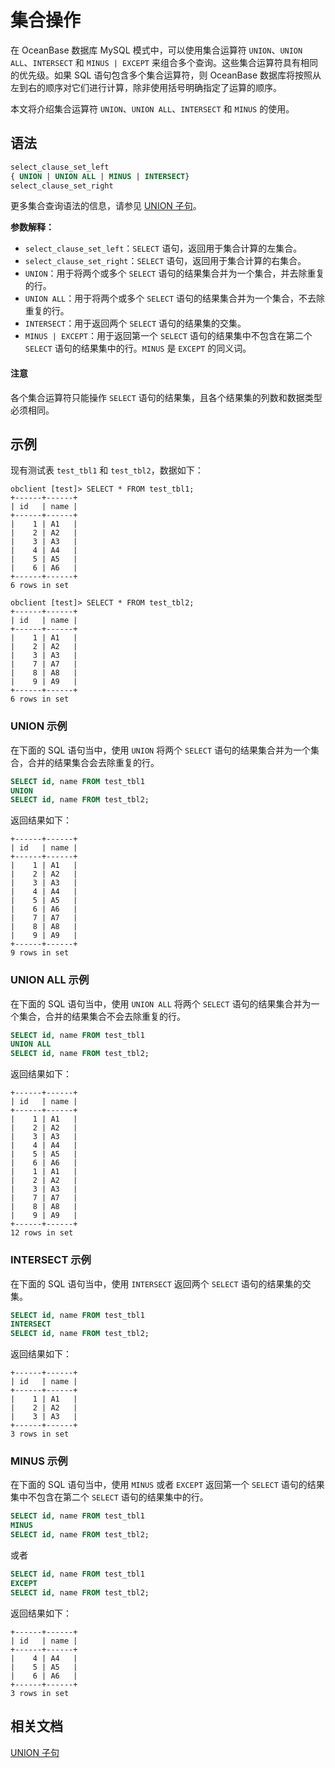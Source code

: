 # 集合操作

在 OceanBase 数据库 MySQL 模式中，可以使用集合运算符 `UNION`、`UNION ALL`、`INTERSECT` 和 `MINUS | EXCEPT` 来组合多个查询。这些集合运算符具有相同的优先级。如果 SQL 语句包含多个集合运算符，则 OceanBase 数据库将按照从左到右的顺序对它们进行计算，除非使用括号明确指定了运算的顺序。

本文将介绍集合运算符 `UNION`、`UNION ALL`、`INTERSECT` 和 `MINUS` 的使用。

## 语法

```sql
select_clause_set_left 
{ UNION | UNION ALL | MINUS | INTERSECT}
select_clause_set_right
```

更多集合查询语法的信息，请参见 [UNION 子句](../../../7.reference/5.sql-reference/1.sql-syntax/2.common-tenant-of-mysql-mode/6.sql-statement-of-mysql-mode/81.select-of-mysql-mode/4.union-clause-of-mysql-mode.md)。

**参数解释：**

* `select_clause_set_left`：`SELECT` 语句，返回用于集合计算的左集合。
* `select_clause_set_right`：`SELECT` 语句，返回用于集合计算的右集合。
* `UNION`：用于将两个或多个 `SELECT` 语句的结果集合并为一个集合，并去除重复的行。
* `UNION ALL`：用于将两个或多个 `SELECT` 语句的结果集合并为一个集合，不去除重复的行。
* `INTERSECT`：用于返回两个 `SELECT` 语句的结果集的交集。
* `MINUS | EXCEPT`：用于返回第一个 `SELECT` 语句的结果集中不包含在第二个 `SELECT` 语句的结果集中的行。`MINUS` 是 `EXCEPT` 的同义词。

<main id="notice" type='notice'>
<h4>注意</h4>
<p>各个集合运算符只能操作 <code>SELECT</code> 语句的结果集，且各个结果集的列数和数据类型必须相同。</p>
</main>

## 示例

现有测试表 `test_tbl1` 和 `test_tbl2`，数据如下：

```shell
obclient [test]> SELECT * FROM test_tbl1;
+------+------+
| id   | name |
+------+------+
|    1 | A1   |
|    2 | A2   |
|    3 | A3   |
|    4 | A4   |
|    5 | A5   |
|    6 | A6   |
+------+------+
6 rows in set

obclient [test]> SELECT * FROM test_tbl2;
+------+------+
| id   | name |
+------+------+
|    1 | A1   |
|    2 | A2   |
|    3 | A3   |
|    7 | A7   |
|    8 | A8   |
|    9 | A9   |
+------+------+
6 rows in set
```

### UNION 示例

在下面的 SQL 语句当中，使用 `UNION` 将两个 `SELECT` 语句的结果集合并为一个集合，合并的结果集合会去除重复的行。

```sql
SELECT id, name FROM test_tbl1
UNION
SELECT id, name FROM test_tbl2;
```

返回结果如下：

```shell
+------+------+
| id   | name |
+------+------+
|    1 | A1   |
|    2 | A2   |
|    3 | A3   |
|    4 | A4   |
|    5 | A5   |
|    6 | A6   |
|    7 | A7   |
|    8 | A8   |
|    9 | A9   |
+------+------+
9 rows in set
```

### UNION ALL 示例

在下面的 SQL 语句当中，使用 `UNION ALL` 将两个 `SELECT` 语句的结果集合并为一个集合，合并的结果集合不会去除重复的行。

```sql
SELECT id, name FROM test_tbl1
UNION ALL
SELECT id, name FROM test_tbl2;
```

返回结果如下：

```shell
+------+------+
| id   | name |
+------+------+
|    1 | A1   |
|    2 | A2   |
|    3 | A3   |
|    4 | A4   |
|    5 | A5   |
|    6 | A6   |
|    1 | A1   |
|    2 | A2   |
|    3 | A3   |
|    7 | A7   |
|    8 | A8   |
|    9 | A9   |
+------+------+
12 rows in set
```

### INTERSECT 示例

在下面的 SQL 语句当中，使用 `INTERSECT` 返回两个 `SELECT` 语句的结果集的交集。

```sql
SELECT id, name FROM test_tbl1
INTERSECT
SELECT id, name FROM test_tbl2;
```

返回结果如下：

```shell
+------+------+
| id   | name |
+------+------+
|    1 | A1   |
|    2 | A2   |
|    3 | A3   |
+------+------+
3 rows in set
```

### MINUS 示例

在下面的 SQL 语句当中，使用 `MINUS` 或者 `EXCEPT` 返回第一个 `SELECT` 语句的结果集中不包含在第二个 `SELECT` 语句的结果集中的行。

```sql
SELECT id, name FROM test_tbl1
MINUS
SELECT id, name FROM test_tbl2;
```

或者

```sql
SELECT id, name FROM test_tbl1
EXCEPT
SELECT id, name FROM test_tbl2;
```

返回结果如下：

```shell
+------+------+
| id   | name |
+------+------+
|    4 | A4   |
|    5 | A5   |
|    6 | A6   |
+------+------+
3 rows in set
```

## 相关文档

[UNION 子句](../../../7.reference/5.sql-reference/1.sql-syntax/2.common-tenant-of-mysql-mode/6.sql-statement-of-mysql-mode/81.select-of-mysql-mode/4.union-clause-of-mysql-mode.md)
